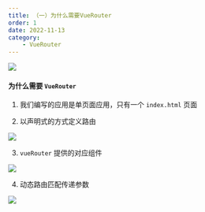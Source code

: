 ```yaml
---
title: （一）为什么需要VueRouter
order: 1
date: 2022-11-13
category:
    - VueRouter
---
```


![](https://image.zswei.xyz/img/202211131152689.png)

#### 为什么需要 `VueRouter`
1. 我们编写的应用是单页面应用，只有一个 `index.html` 页面

2. 以声明式的方式定义路由

![](https://image.zswei.xyz/img/202211131202358.png)

3. `vueRouter` 提供的对应组件

![](https://image.zswei.xyz/img/202211131203743.png)

4. 动态路由匹配传递参数

![](https://image.zswei.xyz/img/202211131204497.png)